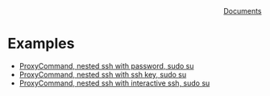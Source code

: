 
<div style="text-align:right"><a href="../index">Documents</a></div>

# Examples
- [ProxyCommand, nested ssh with password, sudo su](https://iapyeh.github.io/sshscript/examples/proxycommand-ssh) 
- [ProxyCommand, nested ssh with ssh key, sudo su](https://iapyeh.github.io/sshscript/examples/proxycommand-ssh3) 
- [ProxyCommand, nested ssh with interactive ssh, sudo su](https://iapyeh.github.io/sshscript/examples/proxycommand-ssh2) 

